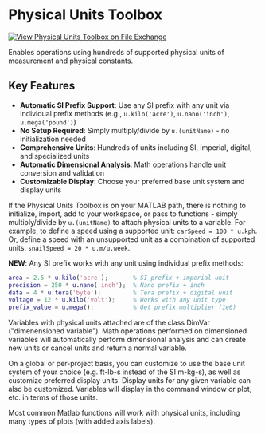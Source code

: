 # Physical Units Toolbox
[![View Physical Units Toolbox on File Exchange](https://www.mathworks.com/matlabcentral/images/matlab-file-exchange.svg)](https://www.mathworks.com/matlabcentral/fileexchange/38977-physical-units-toolbox)

Enables operations using hundreds of supported physical units of measurement and physical constants.

## Key Features

- **Automatic SI Prefix Support**: Use any SI prefix with any unit via individual prefix methods (e.g., `u.kilo('acre')`, `u.nano('inch')`, `u.mega('pound')`)
- **No Setup Required**: Simply multiply/divide by `u.(unitName)` - no initialization needed
- **Comprehensive Units**: Hundreds of units including SI, imperial, digital, and specialized units
- **Automatic Dimensional Analysis**: Math operations handle unit conversion and validation
- **Customizable Display**: Choose your preferred base unit system and display units

If the Physical Units Toolbox is on your MATLAB path, there is nothing to initialize, import, add to your workspace, or pass to functions - simply multiply/divide by `u.(unitName)` to attach physical units to a variable. 
For example, to define a speed using a supported unit: `carSpeed = 100 * u.kph`. 
Or, define a speed with an unsupported unit as a combination of supported units: `snailSpeed = 20 * u.m/u.week`.

**NEW**: Any SI prefix works with any unit using individual prefix methods:
```matlab
area = 2.5 * u.kilo('acre');       % SI prefix + imperial unit
precision = 250 * u.nano('inch');  % Nano prefix + inch  
data = 4 * u.tera('byte');         % Tera prefix + digital unit
voltage = 12 * u.kilo('volt');     % Works with any unit type
prefix_value = u.mega();           % Get prefix multiplier (1e6)
```

Variables with physical units attached are of the class DimVar ("dimenensioned variable"). Math operations performed on dimensioned variables will automatically perform dimensional analysis and can create new units or cancel units and return a normal variable.

On a global or per-project basis, you can customize to use the base unit system of your choice (e.g. ft-lb-s instead of the SI m-kg-s), as well as customize preferred display units. Display units for any given variable can also be customized. Variables will display in the command window or plot, etc. in terms of those units.

Most common Matlab functions will work with physical units, including many types of plots (with added axis labels).

